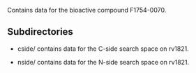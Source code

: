 Contains data for the bioactive compound F1754-0070.

## Subdirectories

- cside/ contains data for the C-side search space on rv1821.

- nside/ contains data for the N-side search space on rv1821.


